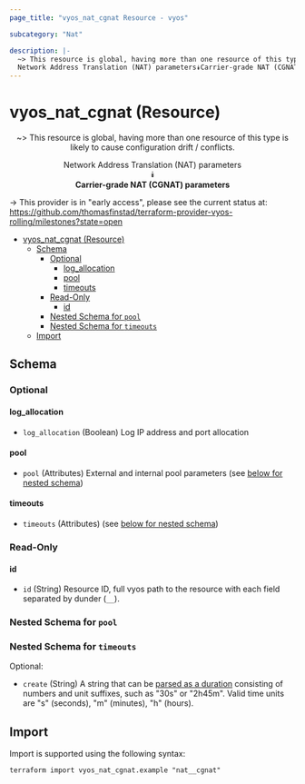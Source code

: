 ```yaml
---
page_title: "vyos_nat_cgnat Resource - vyos"

subcategory: "Nat"

description: |-
  ~> This resource is global, having more than one resource of this type is likely to cause configuration drift / conflicts.
  Network Address Translation (NAT) parameters⯯Carrier-grade NAT (CGNAT) parameters
---
```


# vyos_nat_cgnat (Resource)
<center>

~> This resource is global, having more than one resource of this type is likely to cause configuration drift / conflicts.

Network Address Translation (NAT) parameters  
⯯  
**Carrier-grade NAT (CGNAT) parameters**


</center>

-> This provider is in "early access", please see the current status at: https://github.com/thomasfinstad/terraform-provider-vyos-rolling/milestones?state=open

<!--TOC-->

- [vyos_nat_cgnat (Resource)](#vyos_nat_cgnat-resource)
  - [Schema](#schema)
    - [Optional](#optional)
      - [log_allocation](#log_allocation)
      - [pool](#pool)
      - [timeouts](#timeouts)
    - [Read-Only](#read-only)
      - [id](#id)
    - [Nested Schema for `pool`](#nested-schema-for-pool)
    - [Nested Schema for `timeouts`](#nested-schema-for-timeouts)
  - [Import](#import)

<!--TOC-->

<!-- schema generated by tfplugindocs -->
## Schema

### Optional

#### log_allocation
- `log_allocation` (Boolean) Log IP address and port allocation
#### pool
- `pool` (Attributes) External and internal pool parameters (see [below for nested schema](#nestedatt--pool))
#### timeouts
- `timeouts` (Attributes) (see [below for nested schema](#nestedatt--timeouts))

### Read-Only

#### id
- `id` (String) Resource ID, full vyos path to the resource with each field separated by dunder (`__`).

<a id="nestedatt--pool"></a>
### Nested Schema for `pool`


<a id="nestedatt--timeouts"></a>
### Nested Schema for `timeouts`

Optional:

- `create` (String) A string that can be [parsed as a duration](https://pkg.go.dev/time#ParseDuration) consisting of numbers and unit suffixes, such as &#34;30s&#34; or &#34;2h45m&#34;. Valid time units are &#34;s&#34; (seconds), &#34;m&#34; (minutes), &#34;h&#34; (hours).

## Import

Import is supported using the following syntax:

```shell
terraform import vyos_nat_cgnat.example "nat__cgnat"
```
